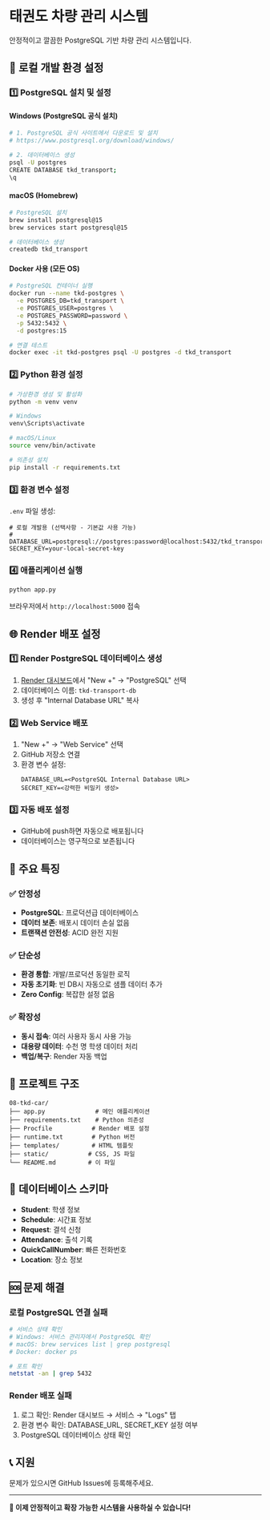 # 태권도 차량 관리 시스템

안정적이고 깔끔한 PostgreSQL 기반 차량 관리 시스템입니다.

## 🚀 **로컬 개발 환경 설정**

### 1️⃣ **PostgreSQL 설치 및 설정**

#### Windows (PostgreSQL 공식 설치)
```bash
# 1. PostgreSQL 공식 사이트에서 다운로드 및 설치
# https://www.postgresql.org/download/windows/

# 2. 데이터베이스 생성
psql -U postgres
CREATE DATABASE tkd_transport;
\q
```

#### macOS (Homebrew)
```bash
# PostgreSQL 설치
brew install postgresql@15
brew services start postgresql@15

# 데이터베이스 생성
createdb tkd_transport
```

#### Docker 사용 (모든 OS)
```bash
# PostgreSQL 컨테이너 실행
docker run --name tkd-postgres \
  -e POSTGRES_DB=tkd_transport \
  -e POSTGRES_USER=postgres \
  -e POSTGRES_PASSWORD=password \
  -p 5432:5432 \
  -d postgres:15

# 연결 테스트
docker exec -it tkd-postgres psql -U postgres -d tkd_transport
```

### 2️⃣ **Python 환경 설정**

```bash
# 가상환경 생성 및 활성화
python -m venv venv

# Windows
venv\Scripts\activate

# macOS/Linux
source venv/bin/activate

# 의존성 설치
pip install -r requirements.txt
```

### 3️⃣ **환경 변수 설정**

`.env` 파일 생성:
```env
# 로컬 개발용 (선택사항 - 기본값 사용 가능)
# DATABASE_URL=postgresql://postgres:password@localhost:5432/tkd_transport
SECRET_KEY=your-local-secret-key
```

### 4️⃣ **애플리케이션 실행**

```bash
python app.py
```

브라우저에서 `http://localhost:5000` 접속

## 🌐 **Render 배포 설정**

### 1️⃣ **Render PostgreSQL 데이터베이스 생성**

1. [Render 대시보드](https://dashboard.render.com)에서 "New +" → "PostgreSQL" 선택
2. 데이터베이스 이름: `tkd-transport-db`
3. 생성 후 "Internal Database URL" 복사

### 2️⃣ **Web Service 배포**

1. "New +" → "Web Service" 선택
2. GitHub 저장소 연결
3. 환경 변수 설정:
   ```
   DATABASE_URL=<PostgreSQL Internal Database URL>
   SECRET_KEY=<강력한 비밀키 생성>
   ```

### 3️⃣ **자동 배포 설정**

- GitHub에 push하면 자동으로 배포됩니다
- 데이터베이스는 영구적으로 보존됩니다

## 🎯 **주요 특징**

### ✅ **안정성**
- **PostgreSQL**: 프로덕션급 데이터베이스
- **데이터 보존**: 배포시 데이터 손실 없음
- **트랜잭션 안전성**: ACID 완전 지원

### ✅ **단순성**
- **환경 통합**: 개발/프로덕션 동일한 로직
- **자동 초기화**: 빈 DB시 자동으로 샘플 데이터 추가
- **Zero Config**: 복잡한 설정 없음

### ✅ **확장성**
- **동시 접속**: 여러 사용자 동시 사용 가능
- **대용량 데이터**: 수천 명 학생 데이터 처리
- **백업/복구**: Render 자동 백업

## 📁 **프로젝트 구조**

```
08-tkd-car/
├── app.py              # 메인 애플리케이션
├── requirements.txt    # Python 의존성
├── Procfile           # Render 배포 설정
├── runtime.txt        # Python 버전
├── templates/         # HTML 템플릿
├── static/           # CSS, JS 파일
└── README.md         # 이 파일
```

## 🔧 **데이터베이스 스키마**

- **Student**: 학생 정보
- **Schedule**: 시간표 정보  
- **Request**: 결석 신청
- **Attendance**: 출석 기록
- **QuickCallNumber**: 빠른 전화번호
- **Location**: 장소 정보

## 🆘 **문제 해결**

### 로컬 PostgreSQL 연결 실패
```bash
# 서비스 상태 확인
# Windows: 서비스 관리자에서 PostgreSQL 확인
# macOS: brew services list | grep postgresql
# Docker: docker ps

# 포트 확인
netstat -an | grep 5432
```

### Render 배포 실패
1. 로그 확인: Render 대시보드 → 서비스 → "Logs" 탭
2. 환경 변수 확인: DATABASE_URL, SECRET_KEY 설정 여부
3. PostgreSQL 데이터베이스 상태 확인

## 📞 **지원**

문제가 있으시면 GitHub Issues에 등록해주세요.

---

**🎉 이제 안정적이고 확장 가능한 시스템을 사용하실 수 있습니다!** 